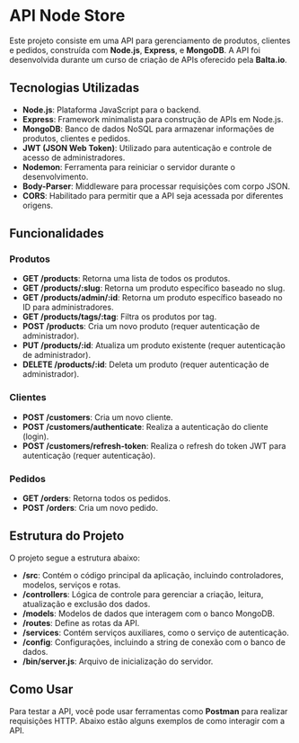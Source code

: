 # API Node Store

Este projeto consiste em uma API para gerenciamento de produtos, clientes e pedidos, construída com **Node.js**, **Express**, e **MongoDB**. A API foi desenvolvida durante um curso de criação de APIs oferecido pela **Balta.io**.

## Tecnologias Utilizadas

- **Node.js**: Plataforma JavaScript para o backend.
- **Express**: Framework minimalista para construção de APIs em Node.js.
- **MongoDB**: Banco de dados NoSQL para armazenar informações de produtos, clientes e pedidos.
- **JWT (JSON Web Token)**: Utilizado para autenticação e controle de acesso de administradores.
- **Nodemon**: Ferramenta para reiniciar o servidor durante o desenvolvimento.
- **Body-Parser**: Middleware para processar requisições com corpo JSON.
- **CORS**: Habilitado para permitir que a API seja acessada por diferentes origens.

## Funcionalidades

### **Produtos**
- **GET /products**: Retorna uma lista de todos os produtos.
- **GET /products/:slug**: Retorna um produto específico baseado no slug.
- **GET /products/admin/:id**: Retorna um produto específico baseado no ID para administradores.
- **GET /products/tags/:tag**: Filtra os produtos por tag.
- **POST /products**: Cria um novo produto (requer autenticação de administrador).
- **PUT /products/:id**: Atualiza um produto existente (requer autenticação de administrador).
- **DELETE /products/:id**: Deleta um produto (requer autenticação de administrador).

### **Clientes**
- **POST /customers**: Cria um novo cliente.
- **POST /customers/authenticate**: Realiza a autenticação do cliente (login).
- **POST /customers/refresh-token**: Realiza o refresh do token JWT para autenticação (requer autenticação).

### **Pedidos**
- **GET /orders**: Retorna todos os pedidos.
- **POST /orders**: Cria um novo pedido.

## Estrutura do Projeto

O projeto segue a estrutura abaixo:

- **/src**: Contém o código principal da aplicação, incluindo controladores, modelos, serviços e rotas.
- **/controllers**: Lógica de controle para gerenciar a criação, leitura, atualização e exclusão dos dados.
- **/models**: Modelos de dados que interagem com o banco MongoDB.
- **/routes**: Define as rotas da API.
- **/services**: Contém serviços auxiliares, como o serviço de autenticação.
- **/config**: Configurações, incluindo a string de conexão com o banco de dados.
- **/bin/server.js**: Arquivo de inicialização do servidor.

## Como Usar

Para testar a API, você pode usar ferramentas como **Postman** para realizar requisições HTTP. Abaixo estão alguns exemplos de como interagir com a API.
